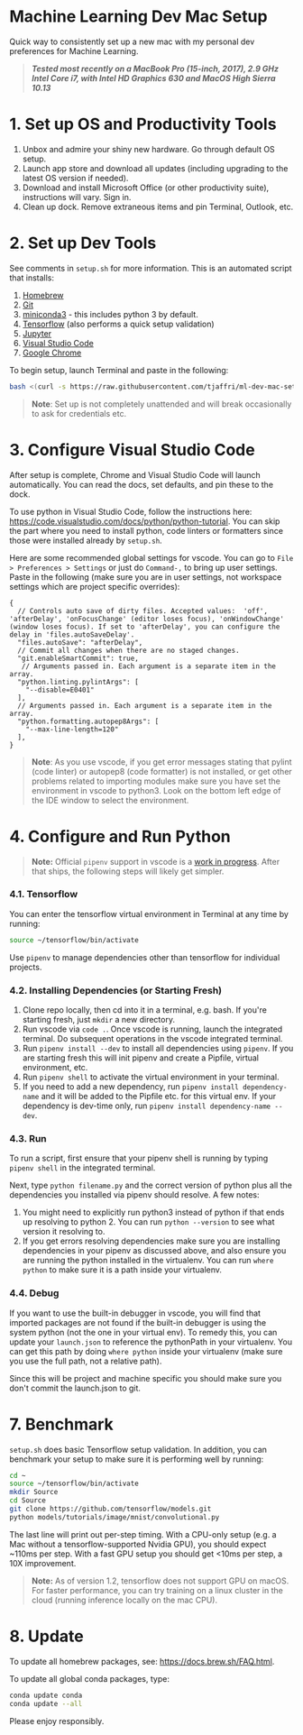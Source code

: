 # Machine Learning Dev Mac Setup
Quick way to consistently set up a new mac with my personal dev preferences for Machine Learning.

> **_Tested most recently on a MacBook Pro (15-inch, 2017), 2.9 GHz Intel Core i7, with Intel HD Graphics 630 and MacOS High Sierra 10.13_**

# 1. Set up OS and Productivity Tools
1. Unbox and admire your shiny new hardware. Go through default OS setup.
2. Launch app store and download all updates (including upgrading to the latest OS version if needed). 
3. Download and install Microsoft Office (or other productivity suite), instructions will vary. Sign in.
4. Clean up dock. Remove extraneous items and pin Terminal, Outlook, etc.

# 2. Set up Dev Tools
See comments in ``setup.sh`` for more information. This is an automated script that installs:

1. [Homebrew](https://brew.sh/)
2. [Git](https://git-scm.com/)
3. [miniconda3](https://conda.io/miniconda.html) - this includes python 3 by default.
4. [Tensorflow](https://www.tensorflow.org/) (also performs a quick setup validation)
5. [Jupyter](https://jupyter.org)
6. [Visual Studio Code](https://code.visualstudio.com/)
7. [Google Chrome](https://www.google.com/chrome/)

To begin setup, launch Terminal and paste in the following:

```bash
bash <(curl -s https://raw.githubusercontent.com/tjaffri/ml-dev-mac-setup/master/setup.sh)
```

> **Note**: Set up is not completely unattended and will break occasionally to ask for credentials etc.

# 3. Configure Visual Studio Code
After setup is complete, Chrome and Visual Studio Code will launch automatically. You can read the docs, set defaults, and pin these to the dock.

To use python in Visual Studio Code, follow the instructions here: https://code.visualstudio.com/docs/python/python-tutorial. You can skip the part where you need to install python, code linters or formatters since those were installed already by ``setup.sh``.

Here are some recommended global settings for vscode. You can go to ``File > Preferences > Settings`` or just do ``Command-,`` to bring up user settings. Paste in the following (make sure you are in user settings, not workspace settings which are project specific overrides):

```
{
  // Controls auto save of dirty files. Accepted values:  'off', 'afterDelay', 'onFocusChange' (editor loses focus), 'onWindowChange' (window loses focus). If set to 'afterDelay', you can configure the delay in 'files.autoSaveDelay'.
  "files.autoSave": "afterDelay",
  // Commit all changes when there are no staged changes.
  "git.enableSmartCommit": true,
   // Arguments passed in. Each argument is a separate item in the array.
  "python.linting.pylintArgs": [
    "--disable=E0401"
  ],
  // Arguments passed in. Each argument is a separate item in the array.
  "python.formatting.autopep8Args": [
    "--max-line-length=120"
  ],
}
```

> **Note**: As you use vscode, if you get error messages stating that pylint (code linter) or autopep8 (code formatter) is not installed, or get other problems related to importing modules make sure you have set the environment in vscode to python3. Look on the bottom left edge of the IDE window to select the environment.

# 4. Configure and Run Python
> **Note:** Official ``pipenv`` support in vscode is a [work in progress](https://github.com/Microsoft/vscode-python/issues/404). After that ships, the following steps will likely get simpler.

### 4.1. Tensorflow
You can enter the tensorflow virtual environment in Terminal at any time by running:

```bash
source ~/tensorflow/bin/activate
```
Use ``pipenv`` to manage dependencies other than tensorflow for individual projects.

### 4.2.	Installing Dependencies (or Starting Fresh)
1. Clone repo locally, then cd into it in a terminal, e.g. bash. If you're starting fresh, just ``mkdir`` a new directory.
2. Run vscode via ``code .``. Once vscode is running, launch the integrated terminal. Do subsequent operations in the vscode integrated terminal.
3. Run ``pipenv install --dev`` to install all dependencies using ``pipenv``. If you are starting fresh this will init pipenv and create a Pipfile, virtual environment, etc.
4. Run ``pipenv shell`` to activate the virtual environment in your terminal.
5. If you need to add a new dependency, run ``pipenv install dependency-name`` and it will be added to the Pipfile etc. for this virtual env. If your dependency is dev-time only, run ``pipenv install dependency-name --dev``.

### 4.3. Run
To run a script, first ensure that your pipenv shell is running by typing ``pipenv shell`` in the integrated terminal.

Next, type ``python filename.py`` and the correct version of python plus all the dependencies you installed via pipenv should resolve. A few notes:
1. You might need to explicitly run python3 instead of python if that ends up resolving to python 2. You can run ``python --version`` to see what version it resolving to.
2. If you get errors resolving dependencies make sure you are installing dependencies in your pipenv as discussed above, and also ensure you are running the python installed in the virtualenv. You can run ``where python`` to make sure it is a path inside your virtualenv.

### 4.4. Debug
If you want to use the built-in debugger in vscode, you will find that imported packages are not found if the built-in debugger is using the system python (not the one in your virtual env). To remedy this, you can update your ``launch.json`` to reference the pythonPath in your virtualenv. You can get this path by doing ``where python`` inside your virtualenv (make sure you use the full path, not a relative path).

Since this will be project and machine specific you should make sure you don't commit the launch.json to git.

# 7. Benchmark
``setup.sh`` does basic Tensorflow setup validation. In addition, you can benchmark your setup to make sure it is performing well by running:

```bash
cd ~
source ~/tensorflow/bin/activate
mkdir Source
cd Source
git clone https://github.com/tensorflow/models.git
python models/tutorials/image/mnist/convolutional.py
```

The last line will print out per-step timing. With a CPU-only setup (e.g. a Mac without a tensorflow-supported Nvidia GPU), you should expect ~110ms per step. With a fast GPU setup you should get <10ms per step, a 10X improvement.

> **Note:** As of version 1.2, tensorflow does not support GPU on macOS. For faster performance, you can try training on a linux cluster in the cloud (running inference locally on the mac CPU).

# 8. Update
To update all homebrew packages, see: https://docs.brew.sh/FAQ.html.

To update all global conda packages, type:

```bash
conda update conda
conda update --all
```

Please enjoy responsibly.
